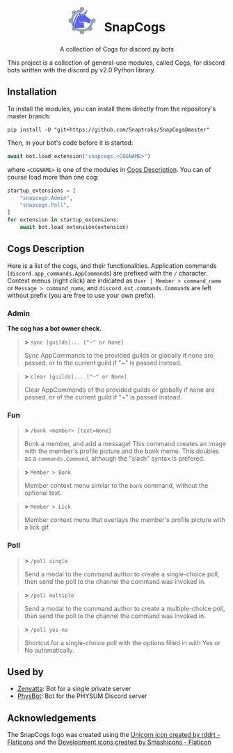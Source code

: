 <h1 align="center">
<sub>
    <img src=".github/assets/SnapCogs.png" height="64">
</sub>
&nbsp;
SnapCogs
</h1>
<p align="center">
    A collection of Cogs for discord.py bots
</p>

<!-- # SnapCogs: A collection of Cogs for discord.py bots -->

This project is a collection of general-use modules, called Cogs, for discord bots written with the discord.py v2.0 Python library.

## Installation

To install the modules, you can install them directly from the repository's master branch:

```
pip install -U "git+https://github.com/Snaptraks/SnapCogs@master"
```

Then, in your bot's code before it is started:

```py
await bot.load_extension("snapcogs.<COGNAME>")
```

where ``<COGNAME>`` is one of the modules in [Cogs Description](#cogs-description).
You can of course load more than one cog:

```py
startup_extensions = [
    "snapcogs.Admin",
    "snapcogs.Poll",
]
for extension in startup_extensions:
    await bot.load_extension(extension)
```

## Cogs Description

Here is a list of the cogs, and their functionalities.
Application commands (``discord.app_commands.AppCommand``s) are prefixed with the ``/`` character.
Context menus (right click) are indicated as ``User | Member > command_name`` or ``Message > command_name``, and ``discord.ext.commands.Command``s are left without prefix (you are free to use your own prefix).

### Admin

**The cog has a bot owner check.**

> **\>** ``sync [guilds]... ["~" or None]``
>
> Sync AppCommands to the provided guilds or globally if none are passed, or to the current guild if "~" is passed instead.

> **\>** ``clear [guilds]... ["~" or None]``
>
> Clear AppCommands of the provided guilds or globally if none are passed, or of the current guild if "~" is passed instead.

### Fun

> **\>** ``/bonk <member> [text=None]``
>
> Bonk a member, and add a message! This command creates an image with the member's profile picture and the bonk meme. This doubles as a ``commands.Command``, although the "slash" syntax is prefered.

> **\>** ``Member > Bonk``
>
> Member context menu similar to the ``bonk`` command, without the optional text.

>**\>** ``Member > Lick``
>
> Member context menu that overlays the member's profile picture with a lick gif.

### Poll

> **\>** ``/poll single``
>
> Send a modal to the command author to create a single-choice poll, then send the poll to the channel the command was invoked in.

> **\>** ``/poll multiple``
>
> Send a modal to the command author to create a multiple-choice poll, then send the poll to the channel the command was invoked in.

> **\>** ``/poll yes-no``
>
> Shortcut for a single-choice poll with the options filled in with Yes or No automatically.

## Used by
- [Zenyatta][zenyatta]: Bot for a single private server
- [PhysBot][physbot]: Bot for the PHYSUM Discord server

## Acknowledgements

The SnapCogs logo was created using the [Unicorn icon created by rddrt - Flaticons][unicorn] and the [Development icons created by Smashicons - Flaticon][cog]

[zenyatta]: https://github.com/Snaptraks/Zenyatta
[physbot]: https://github.com/Snaptraks/physbot
[unicorn]: https://www.flaticon.com/free-icons/unicorn
[cog]: https://www.flaticon.com/free-icons/development
